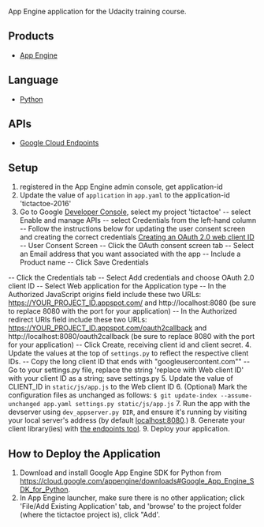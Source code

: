 App Engine application for the Udacity training course.

## Products
- [App Engine][1]

## Language
- [Python][2]

## APIs
- [Google Cloud Endpoints][3]

## Setup
1. registered in the App Engine admin console, get application-id
2. Update the value of `application` in `app.yaml` to the application-id 'tictactoe-2016'
3. Go to Google [Developer Console][4], select my project 'tictactoe'
  -- select Enable and manage APIs
  -- select Credentials from the left-hand column
  -- Follow the instructions below for updating the user consent screen and creating the correct
     credentials [Creating an OAuth 2.0 web client ID][7]
    -- User Consent Screen
      -- Click the OAuth consent screen tab
      -- Select an Email address that you want associated with the app
    -- Include a Product name
    -- Click Save Credentials

  -- Click the Credentials tab
    -- Select Add credentials and choose OAuth 2.0 client ID
    -- Select Web application for the Application type
    -- In the Authorized JavaScript origins field include these two URLs: https://YOUR_PROJECT_ID.appspot.com/ and http://localhost:8080 (be sure to replace 8080 with the port for your application)
    -- In the Authorized redirect URIs field include these two URLs: https://YOUR_PROJECT_ID.appspot.com/oauth2callback and http://localhost:8080/oauth2callback (be sure to replace 8080 with the port for your application)
    -- Click Create, receiving client id and client secret.
4. Update the values at the top of `settings.py` to reflect the respective client IDs.
      -- Copy the long client ID that ends with "googleusercontent.com""
      -- Go to your settings.py file, replace the string 'replace with Web client ID' with your
         client ID as a string; save settings.py
5. Update the value of CLIENT_ID in `static/js/app.js` to the Web client ID
6. (Optional) Mark the configuration files as unchanged as follows:
   `$ git update-index --assume-unchanged app.yaml settings.py static/js/app.js`
7. Run the app with the devserver using `dev_appserver.py DIR`, and ensure it's running by visiting
   your local server's address (by default [localhost:8080][5].)
8. Generate your client library(ies) with [the endpoints tool][6].
9. Deploy your application.

## How to Deploy the Application
1. Download and install Google App Engine SDK for Python from https://cloud.google.com/appengine/downloads#Google_App_Engine_SDK_for_Python.
2. In App Engine launcher, make sure there is no other application; click 'File/Add Existing Application' tab, and 'browse' to the project folder (where the tictactoe project is), click "Add'.

[1]: https://developers.google.com/appengine
[2]: http://python.org
[3]: https://developers.google.com/appengine/docs/python/endpoints/
[4]: https://console.developers.google.com/
[5]: https://localhost:8080/
[6]: https://developers.google.com/appengine/docs/python/endpoints/endpoints_tool
[7]: https://cloud.google.com/appengine/docs/python/endpoints/auth
[8]: http://lifehacker.com/compare-the-contents-of-two-folders-with-the-diff-comma-598872057
